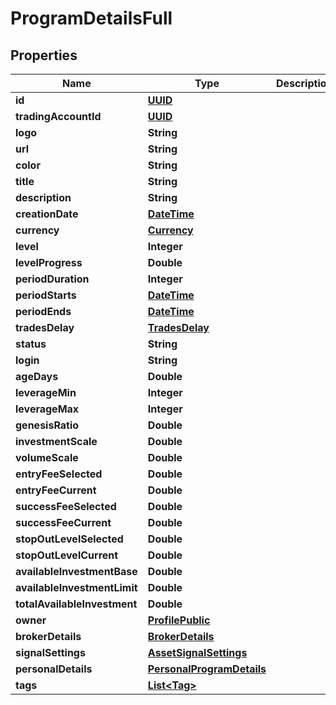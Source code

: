 # ProgramDetailsFull

## Properties
Name | Type | Description | Notes
------------ | ------------- | ------------- | -------------
**id** | [**UUID**](UUID.md) |  |  [optional]
**tradingAccountId** | [**UUID**](UUID.md) |  |  [optional]
**logo** | **String** |  |  [optional]
**url** | **String** |  |  [optional]
**color** | **String** |  |  [optional]
**title** | **String** |  |  [optional]
**description** | **String** |  |  [optional]
**creationDate** | [**DateTime**](DateTime.md) |  |  [optional]
**currency** | [**Currency**](Currency.md) |  |  [optional]
**level** | **Integer** |  |  [optional]
**levelProgress** | **Double** |  |  [optional]
**periodDuration** | **Integer** |  |  [optional]
**periodStarts** | [**DateTime**](DateTime.md) |  |  [optional]
**periodEnds** | [**DateTime**](DateTime.md) |  |  [optional]
**tradesDelay** | [**TradesDelay**](TradesDelay.md) |  |  [optional]
**status** | **String** |  |  [optional]
**login** | **String** |  |  [optional]
**ageDays** | **Double** |  |  [optional]
**leverageMin** | **Integer** |  |  [optional]
**leverageMax** | **Integer** |  |  [optional]
**genesisRatio** | **Double** |  |  [optional]
**investmentScale** | **Double** |  |  [optional]
**volumeScale** | **Double** |  |  [optional]
**entryFeeSelected** | **Double** |  |  [optional]
**entryFeeCurrent** | **Double** |  |  [optional]
**successFeeSelected** | **Double** |  |  [optional]
**successFeeCurrent** | **Double** |  |  [optional]
**stopOutLevelSelected** | **Double** |  |  [optional]
**stopOutLevelCurrent** | **Double** |  |  [optional]
**availableInvestmentBase** | **Double** |  |  [optional]
**availableInvestmentLimit** | **Double** |  |  [optional]
**totalAvailableInvestment** | **Double** |  |  [optional]
**owner** | [**ProfilePublic**](ProfilePublic.md) |  |  [optional]
**brokerDetails** | [**BrokerDetails**](BrokerDetails.md) |  |  [optional]
**signalSettings** | [**AssetSignalSettings**](AssetSignalSettings.md) |  |  [optional]
**personalDetails** | [**PersonalProgramDetails**](PersonalProgramDetails.md) |  |  [optional]
**tags** | [**List&lt;Tag&gt;**](Tag.md) |  |  [optional]
